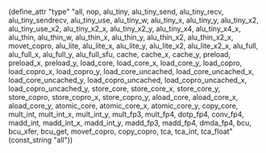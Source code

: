 (define_attr "type"
 "all,
  nop,
  alu_tiny,
  alu_tiny_send,
  alu_tiny_recv,
  alu_tiny_sendrecv,
  alu_tiny_use,
  alu_tiny_w,
  alu_tiny_x,
  alu_tiny_y,
  alu_tiny_x2,
  alu_tiny_use_x2,
  alu_tiny_x2_x,
  alu_tiny_x2_y,
  alu_tiny_x4,
  alu_tiny_x4_x,
  alu_thin,
  alu_thin_w,
  alu_thin_x,
  alu_thin_y,
  alu_thin_x2,
  alu_thin_x2_x,
  movet_copro,
  alu_lite,
  alu_lite_x,
  alu_lite_y,
  alu_lite_x2,
  alu_lite_x2_x,
  alu_full,
  alu_full_x,
  alu_full_y,
  alu_full_sfu,
  cache,
  cache_x,
  cache_y,
  preload,
  preload_x,
  preload_y,
  load_core,
  load_core_x,
  load_core_y,
  load_copro,
  load_copro_x,
  load_copro_y,
  load_core_uncached,
  load_core_uncached_x,
  load_core_uncached_y,
  load_copro_uncached,
  load_copro_uncached_x,
  load_copro_uncached_y,
  store_core,
  store_core_x,
  store_core_y,
  store_copro,
  store_copro_x,
  store_copro_y,
  aload_core,
  aload_core_x,
  aload_core_y,
  atomic_core,
  atomic_core_x,
  atomic_core_y,
  copy_core,
  mult_int,
  mult_int_x,
  mult_int_y,
  mult_fp3,
  mult_fp4,
  dotp_fp4,
  conv_fp4,
  madd_int,
  madd_int_x,
  madd_int_y,
  madd_fp3,
  madd_fp4,
  dmda_fp4,
  bcu,
  bcu_xfer,
  bcu_get,
  movef_copro,
  copy_copro,
  tca,
  tca_int,
  tca_float"
  (const_string "all"))


